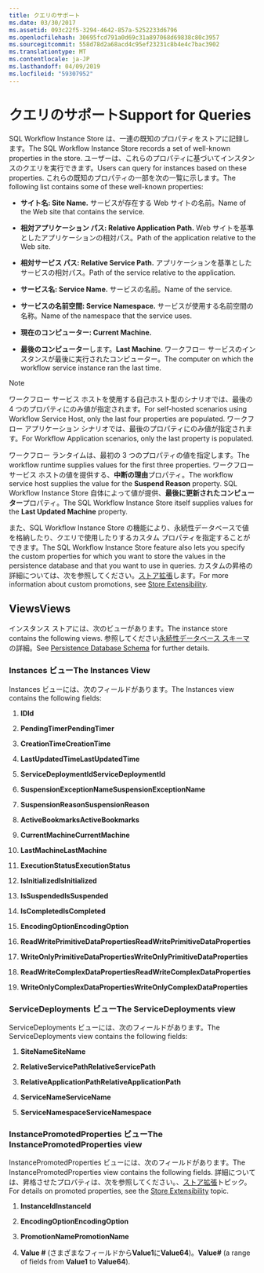 ```yaml
---
title: クエリのサポート
ms.date: 03/30/2017
ms.assetid: 093c22f5-3294-4642-857a-5252233d6796
ms.openlocfilehash: 30695fcd791a0d69c31a897068d69838c80c3957
ms.sourcegitcommit: 558d78d2a68acd4c95ef23231c8b4e4c7bac3902
ms.translationtype: MT
ms.contentlocale: ja-JP
ms.lasthandoff: 04/09/2019
ms.locfileid: "59307952"
---
```

# <a name="support-for-queries"></a><span data-ttu-id="9c29d-102">クエリのサポート</span><span class="sxs-lookup"><span data-stu-id="9c29d-102">Support for Queries</span></span>
<span data-ttu-id="9c29d-103">SQL Workflow Instance Store は、一連の既知のプロパティをストアに記録します。</span><span class="sxs-lookup"><span data-stu-id="9c29d-103">The SQL Workflow Instance Store records a set of well-known properties in the store.</span></span> <span data-ttu-id="9c29d-104">ユーザーは、これらのプロパティに基づいてインスタンスのクエリを実行できます。</span><span class="sxs-lookup"><span data-stu-id="9c29d-104">Users can query for instances based on these properties.</span></span> <span data-ttu-id="9c29d-105">これらの既知のプロパティの一部を次の一覧に示します。</span><span class="sxs-lookup"><span data-stu-id="9c29d-105">The following list contains some of these well-known properties:</span></span>  
  
-   **<span data-ttu-id="9c29d-106">サイト名: </span><span class="sxs-lookup"><span data-stu-id="9c29d-106">Site Name.</span></span>** <span data-ttu-id="9c29d-107">サービスが存在する Web サイトの名前。</span><span class="sxs-lookup"><span data-stu-id="9c29d-107">Name of the Web site that contains the service.</span></span>  
  
-   **<span data-ttu-id="9c29d-108">相対アプリケーション パス: </span><span class="sxs-lookup"><span data-stu-id="9c29d-108">Relative Application Path.</span></span>** <span data-ttu-id="9c29d-109">Web サイトを基準としたアプリケーションの相対パス。</span><span class="sxs-lookup"><span data-stu-id="9c29d-109">Path of the application relative to the Web site.</span></span>  
  
-   **<span data-ttu-id="9c29d-110">相対サービス パス: </span><span class="sxs-lookup"><span data-stu-id="9c29d-110">Relative Service Path.</span></span>** <span data-ttu-id="9c29d-111">アプリケーションを基準としたサービスの相対パス。</span><span class="sxs-lookup"><span data-stu-id="9c29d-111">Path of the service relative to the application.</span></span>  
  
-   **<span data-ttu-id="9c29d-112">サービス名: </span><span class="sxs-lookup"><span data-stu-id="9c29d-112">Service Name.</span></span>** <span data-ttu-id="9c29d-113">サービスの名前。</span><span class="sxs-lookup"><span data-stu-id="9c29d-113">Name of the service.</span></span>  
  
-   **<span data-ttu-id="9c29d-114">サービスの名前空間: </span><span class="sxs-lookup"><span data-stu-id="9c29d-114">Service Namespace.</span></span>** <span data-ttu-id="9c29d-115">サービスが使用する名前空間の名称。</span><span class="sxs-lookup"><span data-stu-id="9c29d-115">Name of the namespace that the service uses.</span></span>  
  
-   **<span data-ttu-id="9c29d-116">現在のコンピューター: </span><span class="sxs-lookup"><span data-stu-id="9c29d-116">Current Machine.</span></span>**  
  
-   <span data-ttu-id="9c29d-117">**最後のコンピューター**します。</span><span class="sxs-lookup"><span data-stu-id="9c29d-117">**Last Machine**.</span></span> <span data-ttu-id="9c29d-118">ワークフロー サービスのインスタンスが最後に実行されたコンピューター。</span><span class="sxs-lookup"><span data-stu-id="9c29d-118">The computer on which the workflow service instance ran the last time.</span></span>  
  
> [!NOTE]
>  <span data-ttu-id="9c29d-119">ワークフロー サービス ホストを使用する自己ホスト型のシナリオでは、最後の 4 つのプロパティにのみ値が指定されます。</span><span class="sxs-lookup"><span data-stu-id="9c29d-119">For self-hosted scenarios using Workflow Service Host, only the last four properties are populated.</span></span> <span data-ttu-id="9c29d-120">ワークフロー アプリケーション シナリオでは、最後のプロパティにのみ値が指定されます。</span><span class="sxs-lookup"><span data-stu-id="9c29d-120">For Workflow Application scenarios, only the last property is populated.</span></span>  
  
 <span data-ttu-id="9c29d-121">ワークフロー ランタイムは、最初の 3 つのプロパティの値を指定します。</span><span class="sxs-lookup"><span data-stu-id="9c29d-121">The workflow runtime supplies values for the first three properties.</span></span> <span data-ttu-id="9c29d-122">ワークフロー サービス ホストの値を提供する、**中断の理由**プロパティ。</span><span class="sxs-lookup"><span data-stu-id="9c29d-122">The workflow service host supplies the value for the **Suspend Reason** property.</span></span> <span data-ttu-id="9c29d-123">SQL Workflow Instance Store 自体によって値が提供、**最後に更新されたコンピューター**プロパティ。</span><span class="sxs-lookup"><span data-stu-id="9c29d-123">The SQL Workflow Instance Store itself supplies values for the **Last Updated Machine** property.</span></span>  
  
 <span data-ttu-id="9c29d-124">また、SQL Workflow Instance Store の機能により、永続性データベースで値を格納したり、クエリで使用したりするカスタム プロパティを指定することができます。</span><span class="sxs-lookup"><span data-stu-id="9c29d-124">The SQL Workflow Instance Store feature also lets you specify the custom properties for which you want to store the values in the persistence database and that you want to use in queries.</span></span> <span data-ttu-id="9c29d-125">カスタムの昇格の詳細については、次を参照してください。[ストア拡張](store-extensibility.md)します。</span><span class="sxs-lookup"><span data-stu-id="9c29d-125">For more information about custom promotions, see [Store Extensibility](store-extensibility.md).</span></span>  
  
## <a name="views"></a><span data-ttu-id="9c29d-126">Views</span><span class="sxs-lookup"><span data-stu-id="9c29d-126">Views</span></span>  
 <span data-ttu-id="9c29d-127">インスタンス ストアには、次のビューがあります。</span><span class="sxs-lookup"><span data-stu-id="9c29d-127">The instance store contains the following views.</span></span> <span data-ttu-id="9c29d-128">参照してください[永続性データベース スキーマ](persistence-database-schema.md)の詳細。</span><span class="sxs-lookup"><span data-stu-id="9c29d-128">See [Persistence Database Schema](persistence-database-schema.md) for further details.</span></span>  
  
### <a name="the-instances-view"></a><span data-ttu-id="9c29d-129">Instances ビュー</span><span class="sxs-lookup"><span data-stu-id="9c29d-129">The Instances View</span></span>  
 <span data-ttu-id="9c29d-130">Instances ビューには、次のフィールドがあります。</span><span class="sxs-lookup"><span data-stu-id="9c29d-130">The Instances view contains the following fields:</span></span>  
  
1. **<span data-ttu-id="9c29d-131">ID</span><span class="sxs-lookup"><span data-stu-id="9c29d-131">Id</span></span>**  
  
2. **<span data-ttu-id="9c29d-132">PendingTimer</span><span class="sxs-lookup"><span data-stu-id="9c29d-132">PendingTimer</span></span>**  
  
3. **<span data-ttu-id="9c29d-133">CreationTime</span><span class="sxs-lookup"><span data-stu-id="9c29d-133">CreationTime</span></span>**  
  
4. **<span data-ttu-id="9c29d-134">LastUpdatedTime</span><span class="sxs-lookup"><span data-stu-id="9c29d-134">LastUpdatedTime</span></span>**  
  
5. **<span data-ttu-id="9c29d-135">ServiceDeploymentId</span><span class="sxs-lookup"><span data-stu-id="9c29d-135">ServiceDeploymentId</span></span>**  
  
6. **<span data-ttu-id="9c29d-136">SuspensionExceptionName</span><span class="sxs-lookup"><span data-stu-id="9c29d-136">SuspensionExceptionName</span></span>**  
  
7. **<span data-ttu-id="9c29d-137">SuspensionReason</span><span class="sxs-lookup"><span data-stu-id="9c29d-137">SuspensionReason</span></span>**  
  
8. **<span data-ttu-id="9c29d-138">ActiveBookmarks</span><span class="sxs-lookup"><span data-stu-id="9c29d-138">ActiveBookmarks</span></span>**  
  
9. **<span data-ttu-id="9c29d-139">CurrentMachine</span><span class="sxs-lookup"><span data-stu-id="9c29d-139">CurrentMachine</span></span>**  
  
10. **<span data-ttu-id="9c29d-140">LastMachine</span><span class="sxs-lookup"><span data-stu-id="9c29d-140">LastMachine</span></span>**  
  
11. **<span data-ttu-id="9c29d-141">ExecutionStatus</span><span class="sxs-lookup"><span data-stu-id="9c29d-141">ExecutionStatus</span></span>**  
  
12. **<span data-ttu-id="9c29d-142">IsInitialized</span><span class="sxs-lookup"><span data-stu-id="9c29d-142">IsInitialized</span></span>**  
  
13. **<span data-ttu-id="9c29d-143">IsSuspended</span><span class="sxs-lookup"><span data-stu-id="9c29d-143">IsSuspended</span></span>**  
  
14. **<span data-ttu-id="9c29d-144">IsCompleted</span><span class="sxs-lookup"><span data-stu-id="9c29d-144">IsCompleted</span></span>**  
  
15. **<span data-ttu-id="9c29d-145">EncodingOption</span><span class="sxs-lookup"><span data-stu-id="9c29d-145">EncodingOption</span></span>**  
  
16. **<span data-ttu-id="9c29d-146">ReadWritePrimitiveDataProperties</span><span class="sxs-lookup"><span data-stu-id="9c29d-146">ReadWritePrimitiveDataProperties</span></span>**  
  
17. **<span data-ttu-id="9c29d-147">WriteOnlyPrimitiveDataProperties</span><span class="sxs-lookup"><span data-stu-id="9c29d-147">WriteOnlyPrimitiveDataProperties</span></span>**  
  
18. **<span data-ttu-id="9c29d-148">ReadWriteComplexDataProperties</span><span class="sxs-lookup"><span data-stu-id="9c29d-148">ReadWriteComplexDataProperties</span></span>**  
  
19. **<span data-ttu-id="9c29d-149">WriteOnlyComplexDataProperties</span><span class="sxs-lookup"><span data-stu-id="9c29d-149">WriteOnlyComplexDataProperties</span></span>**  
  
### <a name="the-servicedeployments-view"></a><span data-ttu-id="9c29d-150">ServiceDeployments ビュー</span><span class="sxs-lookup"><span data-stu-id="9c29d-150">The ServiceDeployments view</span></span>  
 <span data-ttu-id="9c29d-151">ServiceDeployments ビューには、次のフィールドがあります。</span><span class="sxs-lookup"><span data-stu-id="9c29d-151">The ServiceDeployments view contains the following fields:</span></span>  
  
1. **<span data-ttu-id="9c29d-152">SiteName</span><span class="sxs-lookup"><span data-stu-id="9c29d-152">SiteName</span></span>**  
  
2. **<span data-ttu-id="9c29d-153">RelativeServicePath</span><span class="sxs-lookup"><span data-stu-id="9c29d-153">RelativeServicePath</span></span>**  
  
3. **<span data-ttu-id="9c29d-154">RelativeApplicationPath</span><span class="sxs-lookup"><span data-stu-id="9c29d-154">RelativeApplicationPath</span></span>**  
  
4. **<span data-ttu-id="9c29d-155">ServiceName</span><span class="sxs-lookup"><span data-stu-id="9c29d-155">ServiceName</span></span>**  
  
5. **<span data-ttu-id="9c29d-156">ServiceNamespace</span><span class="sxs-lookup"><span data-stu-id="9c29d-156">ServiceNamespace</span></span>**  
  
### <a name="the-instancepromotedproperties-view"></a><span data-ttu-id="9c29d-157">InstancePromotedProperties ビュー</span><span class="sxs-lookup"><span data-stu-id="9c29d-157">The InstancePromotedProperties view</span></span>  
 <span data-ttu-id="9c29d-158">InstancePromotedProperties ビューには、次のフィールドがあります。</span><span class="sxs-lookup"><span data-stu-id="9c29d-158">The InstancePromotedProperties view contains the following fields.</span></span> <span data-ttu-id="9c29d-159">詳細については、昇格させたプロパティは、次を参照してください。、[ストア拡張](store-extensibility.md)トピック。</span><span class="sxs-lookup"><span data-stu-id="9c29d-159">For details on promoted properties, see the [Store Extensibility](store-extensibility.md) topic.</span></span>  
  
1. **<span data-ttu-id="9c29d-160">InstanceId</span><span class="sxs-lookup"><span data-stu-id="9c29d-160">InstanceId</span></span>**  
  
2. **<span data-ttu-id="9c29d-161">EncodingOption</span><span class="sxs-lookup"><span data-stu-id="9c29d-161">EncodingOption</span></span>**  
  
3. **<span data-ttu-id="9c29d-162">PromotionName</span><span class="sxs-lookup"><span data-stu-id="9c29d-162">PromotionName</span></span>**  
  
4. <span data-ttu-id="9c29d-163">**Value #** (さまざまなフィールドから**Value1**に**Value64**)。</span><span class="sxs-lookup"><span data-stu-id="9c29d-163">**Value#** (a range of fields from **Value1** to **Value64**).</span></span>
